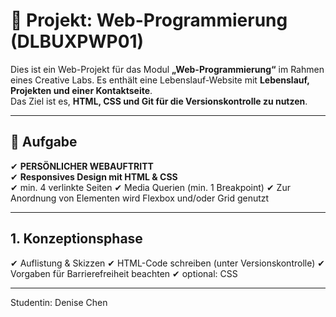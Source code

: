 # 📄 Projekt: Web-Programmierung (DLBUXPWP01)  

Dies ist ein Web-Projekt für das Modul **„Web-Programmierung“** im Rahmen eines Creative Labs.
Es enthält eine Lebenslauf-Website mit **Lebenslauf, Projekten und einer Kontaktseite**.  
Das Ziel ist es, **HTML, CSS und Git für die Versionskontrolle zu nutzen**.  

---

## 🌟 Aufgabe  
✔ **PERSÖNLICHER WEBAUFTRITT**  
✔ **Responsives Design mit HTML & CSS**  
✔ min. 4 verlinkte Seiten
✔ Media Querien (min. 1 Breakpoint) 
✔ Zur Anordnung von Elementen wird Flexbox und/oder Grid genutzt

---

## 1. Konzeptionsphase  
✔ Auflistung & Skizzen
✔ HTML-Code schreiben (unter Versionskontrolle)
✔ Vorgaben für Barrierefreiheit beachten
✔  optional: CSS

---
Studentin: Denise Chen
